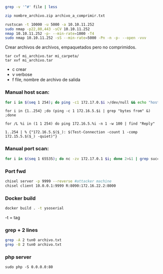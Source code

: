 	
```bash
grep -v '^#' file | less
```

```bash
zip nombre_archivo.zip archivo_a_comprimir.txt
```

```bash
rustscan -t 10000 -u 5000 -a 10.10.11.252
sudo nmap -p22,80,443 -sCV 10.10.11.252
nmap 10.10.11.252 -p- --min-rate=1000 -T4
sudo nmap 10.10.11.252 -sS --min-rate=5000 -Pn -n -p- --open -vvv
```

Crear archivos de archivos, empaquetados pero no comprimidos.
```shell
tar cvf mi_archivo.tar mi_carpeta/
tar xvf mi_archivo.tar

```
- c crear
- v verbose
- f file, nombre de archivo de salida

### Manual host scan:

```bash
for i in $(seq 1 254); do ping -c1 172.17.0.$i >/dev/null && echo "host en 172.17.0.$i"; done;
```
```shell-session
for i in {1..254} ;do (ping -c 1 172.16.5.$i | grep "bytes from" &) ;done
```
```cmd-session
for /L %i in (1 1 254) do ping 172.16.5.%i -n 1 -w 100 | find "Reply"
```

```powershell-session
1..254 | % {"172.16.5.$($_): $(Test-Connection -count 1 -comp 172.15.5.$($_) -quiet)"}
```


### Manual port scan:
```bash
for i in $(seq 1 65535); do nc -zv 172.17.0.1 $i; done 2>&1 | grep succ
```


### Port fwd

```bash
chisel server -p 9999 --reverse #attacker machine
chisel client 10.0.0.1:9999 R:8090:172.16.22.2:8000

```

### Docker build

```bash
docker build . -t ysoserial
```

-t = tag

### grep + 2 lines

```bash
grep -A 2 tun0 archivo.txt
grep -B 2 tun0 archivo.txt
```


### php server

```shell-session
sudo php -S 0.0.0.0:80
```